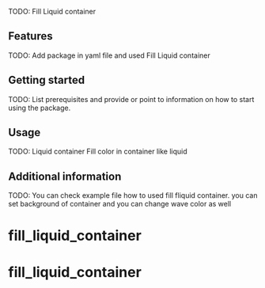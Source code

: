 <!-- 
This README describes the package. If you publish this package to pub.dev,
this README's contents appear on the landing page for your package.

For information about how to write a good package README, see the guide for
[writing package pages](https://dart.dev/guides/libraries/writing-package-pages). 

For general information about developing packages, see the Dart guide for
[creating packages](https://dart.dev/guides/libraries/create-library-packages)
and the Flutter guide for
[developing packages and plugins](https://flutter.dev/developing-packages). 
-->

TODO: Fill Liquid container

## Features
TODO: Add package in yaml file and used Fill Liquid container




## Getting started

TODO: List prerequisites and provide or point to information on how to
start using the package.

## Usage

TODO: Liquid container
Fill color in container like liquid





## Additional information

TODO: You can check example file how to used fill fliquid container. you can set background of container and you can change wave color as well

# fill_liquid_container
# fill_liquid_container

